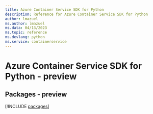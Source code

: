 ```yaml
---
title: Azure Container Service SDK for Python
description: Reference for Azure Container Service SDK for Python
author: lmazuel
ms.author: lmazuel
ms.data: 04/13/2023
ms.topic: reference
ms.devlang: python
ms.service: containerservice
---
```

# Azure Container Service SDK for Python - preview
## Packages - preview
[!INCLUDE [packages](container-service-index.md)]